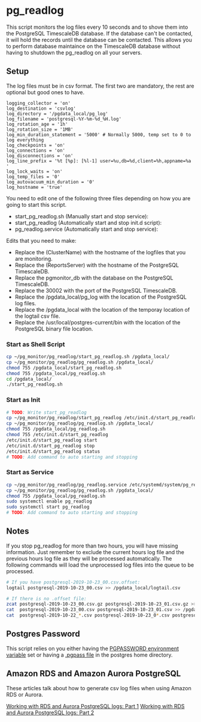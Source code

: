 # pg_readlog

This script monitors the log files every 10 seconds and to shove them into the PostgreSQL TimescaleDB database. If the database can't be contacted, it will hold the records until the database can be contacted. This allows you to perform database maintaince on the TimescaleDB database without having to shutdown the pg_readlog on all your servers.

## Setup

The log files must be in csv format. The first two are mandatory, the rest are optional but good ones to have.

```config
logging_collector = 'on'
log_destination = 'csvlog'
log_directory = '/pgdata_local/pg_log'
log_filename = 'postgresql-%Y-%m-%d_%H.log'
log_rotation_age = '1h'
log_rotation_size = '1MB'
log_min_duration_statement = '5000' # Normally 5000, temp set to 0 to log everything
log_checkpoints = 'on'
log_connections = 'on'
log_disconnections = 'on'
log_line_prefix = '%t [%p]: [%l-1] user=%u,db=%d,client=%h,appname=%a '
log_lock_waits = 'on'
log_temp_files = '0'
log_autovacuum_min_duration = '0'
log_hostname = 'true'
```

You need to edit one of the following three files depending on how you are going to start this script.

* start_pg_readlog.sh (Manually start and stop service):
* start_pg_readlog (Automatically start and stop init.d script):
* pg_readlog.service (Automatically start and stop service):

Edits that you need to make:

* Replace the (ClusterName) with the hostname of the logfiles that you are monitoring.
* Replace the (ReportsServer) with the hostname of the PostgreSQL TimescaleDB.
* Replace the pgmonitor_db with the database on the PostgreSQL TimescaleDB.
* Replace the 30002 with the port of the PostgreSQL TimescaleDB.
* Replace the /pgdata_local/pg_log with the location of the PostgreSQL log files.
* Replace the /pgdata_local with the location of the temporay location of the logtail csv file.
* Replace the /usr/local/postgres-current/bin with the location of the PostgreSQL binary file location.

### Start as Shell Script

```bash
cp ~/pg_monitor/pg_readlog/start_pg_readlog.sh /pgdata_local/
cp ~/pg_monitor/pg_readlog/pg_readlog.sh /pgdata_local/
chmod 755 /pgdata_local/start_pg_readlog.sh
chmod 755 /pgdata_local/pg_readlog.sh
cd /pgdata_local/
./start_pg_readlog.sh
```

### Start as Init

```bash
# TODO: Write start_pg_readlog
cp ~/pg_monitor/pg_readlog/start_pg_readlog /etc/init.d/start_pg_readlog
cp ~/pg_monitor/pg_readlog/pg_readlog.sh /pgdata_local/
chmod 755 /pgdata_local/pg_readlog.sh
chmod 755 /etc/init.d/start_pg_readlog
/etc/init.d/start_pg_readlog start
/etc/init.d/start_pg_readlog stop
/etc/init.d/start_pg_readlog status
# TODO: Add command to auto starting and stopping
```

### Start as Service

```bash
cp ~/pg_monitor/pg_readlog/pg_readlog.service /etc/systemd/system/pg_readlog.service
cp ~/pg_monitor/pg_readlog/pg_readlog.sh /pgdata_local/
chmod 755 /pgdata_local/pg_readlog.sh
sudo systemctl enable pg_readlog
sudo systemctl start pg_readlog
# TODO: Add command to auto starting and stopping
```

## Notes

If you stop pg_readlog for more than two hours, you will have missing information. Just remember to exclude the current hours log file and the previous hours log file as they will be processed automatically. The following commands will load the unprocessed log files into the queue to be processed.  

```bash
# If you have postgresql-2019-10-23_00.csv.offset:
logtail postgresql-2019-10-23_00.csv >> /pgdata_local/logtail.csv

# If there is no .offset file:
zcat postgresql-2019-10-23_00.csv.gz postgresql-2019-10-23_01.csv.gz >> /pgdata_local/logtail.csv
cat  postgresql-2019-10-23_00.csv postgresql-2019-10-23_01.csv >> /pgdata_local/logtail.csv
cat  postgresql-2019-10-22_*.csv postgresql-2019-10-23_0*.csv postgresql-2019-10-23_10.csv >> /pgdata_local/logtail.csv
```

## Postgres Password

This script relies on you either having the [PGPASSWORD environment variable](https://www.postgresql.org/docs/11/libpq-envars.html) set or having a [.pgpass file](https://www.postgresql.org/docs/11/libpq-pgpass.html) in the postgres home directory.

## Amazon RDS and Amazon Aurora PostgreSQL

These articles talk about how to generate csv log files when using Amazon RDS or Aurora.

[Working with RDS and Aurora PostgreSQL logs: Part 1](https://aws.amazon.com/blogs/database/working-with-rds-and-aurora-postgresql-logs-part-1/)
[Working with RDS and Aurora PostgreSQL logs: Part 2](https://aws.amazon.com/blogs/database/working-with-rds-and-aurora-postgresql-logs-part-2/)
